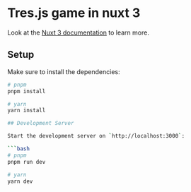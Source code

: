 # Tres.js game in nuxt 3

Look at the [Nuxt 3 documentation](https://nuxt.com/docs/getting-started/introduction) to learn more.

## Setup

Make sure to install the dependencies:

````bash
# pnpm
pnpm install

# yarn
yarn install

## Development Server

Start the development server on `http://localhost:3000`:

```bash
# pnpm
pnpm run dev

# yarn
yarn dev
````
